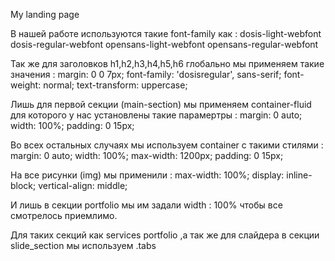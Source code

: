 My landing page

В нашей работе используются такие font-family как :
dosis-light-webfont
dosis-regular-webfont
opensans-light-webfont
opensans-regular-webfont

Так же для заголовков h1,h2,h3,h4,h5,h6 глобально мы применяем такие значения :
    margin: 0 0 7px;
    font-family: 'dosisregular', sans-serif;
    font-weight: normal;
    text-transform: uppercase;

Лишь для первой секции (main-section) мы применяем container-fluid для которого у нас установлены такие парамертры : 
    margin: 0 auto;
    width: 100%;
    padding: 0 15px;

Во всех остальных случаях мы используем container с такими стилями :
    margin: 0 auto;
    width: 100%;
    max-width: 1200px;
    padding: 0 15px;

На все рисунки (img) мы применили :
    max-width: 100%;
    display: inline-block;
    vertical-align: middle;           

И лишь в секции portfolio мы им задали width : 100% чтобы все смотрелось приемлимо.

Для таких секций как services portfolio ,а так же для слайдера в секции slide_section мы используем  .tabs
